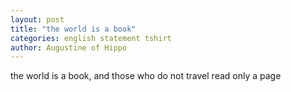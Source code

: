 ```yaml
---
layout: post
title: "the world is a book"
categories: english statement tshirt
author: Augustine of Hippo
---
```


the world is a book, and those who do not travel read only a page
